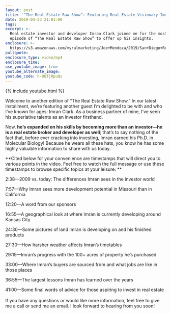 ```yaml
---
layout: post
title: '“The Real Estate Raw Show”: Featuring Real Estate Visionary Imran Clark'
date: 2019-04-23 21:01:00
tags:
excerpt: >-
  Real estate investor and developer Imran Clark joined me for the most recent
  episode of “The Real Estate Raw Show” to offer up his insights.
enclosure: >-
  https://s3.amazonaws.com/vyralmarketing/Joe+Mendoza/2019/San+Diego+Real+Estate-+Imran+Clark.mp4
pullquote:
enclosure_type: video/mp4
enclosure_time:
use_youtube_image: true
youtube_alternate_image:
youtube_code: h-UQTjRpuQs
---
```


{% include youtube.html %}

Welcome to another edition of “The Real Estate Raw Show.” In our latest installment, we’re featuring another guest I’m delighted to be with and who I’ve known for ages: Imran Clark. As a business partner of mine, I’ve seen his superlative talents as an investor firsthand. 

Now, **he’s expanded on his skills by becoming more than an investor—he is a real estate broker and developer as well**; that’s to say nothing of the fact that, before ever cracking into investing, Imran earned his Ph.D. in Molecular Biology\! Because he wears all these hats, you know he has some highly valuable information to share with us today.  

**Cited below for your convenience are timestamps that will direct you to various points in the video. Feel free to watch the full message or use these timestamps to browse specific topics at your leisure: **

2:38—2009 vs. today: The differences Imran sees in the investor world

7:57—Why Imran sees more development potential in Missouri than in California 

12:20—A word from our sponsors 

16:55—A geographical look at where Imran is currently developing around Kansas City

24:30—Some pictures of land Imran is developing on and his finished products 

27:30—How harsher weather affects Imran’s timetables 

29:15—Imran’s progress with the 100+ acres of property he’s purchased

33:00—Where Imran’s buyers are sourced from and what jobs are like in those places

36:55—The largest lessons Imran has learned over the years 

41:00—Some final words of advice for those aspiring to invest in real estate<br><br>If you have any questions or would like more information, feel free to give me a call or send me an email. I look forward to hearing from you soon\! <br>